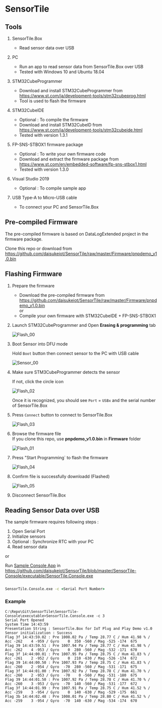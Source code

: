 # SensorTile

## Tools

1. SensorTile.Box
    - Read sensor data over USB

1. PC
    - Run an app to read sensor data from SensorTile.Box over USB
    - Tested with Windows 10 and Ubuntu 18.04

1. STM32CubeProgrammer
    - Download and install STM32CubeProgrammer from <https://www.st.com/ja/development-tools/stm32cubeprog.html>
    - Tool is used to flash the firmware

1. STM32CubeIDE  
    - Optional : To compile the firmware
    - Download and install STM32CubeID from <https://www.st.com/ja/development-tools/stm32cubeide.html>
    - Tested with version 1.3.1

1. FP-SNS-STBOX1 firmware package
    - Optional : To write your own firmware code
    - Download and extract the firmware package from <https://www.st.com/en/embedded-software/fp-sns-stbox1.html>
    - Tested with version 1.3.0

1. Visual Studio 2019
    - Optional : To compile sample app

1. USB Type-A to Micro-USB cable
    - To connect your PC and SensorTile.Box

## Pre-compiled Firmware

The pre-compiled firmware is based on DataLogExtended project in the firmware package.

Clone this repo or download from <https://github.com/daisukeiot/SensorTile/raw/master/Firmware/pnpdemo_v1.0.bin>

## Flashing Firmware

1. Prepare the firmware  

    - Download the pre-compiled firmware from <https://github.com/daisukeiot/SensorTile/raw/master/Firmware/pnpdemo_v1.0.bin>  
    or
    - Compile your own firmware with STM32CubeIDE + FP-SNS-STBOX1

1. Launch STM32CubeProgrammer and Open **Erasing & programming** tab

    ![Flash_00](media/Programmer_00.png)

1. Boot Sensor into DFU mode

    Hold `Boot` button then connect sensor to the PC with USB cable

    ![Sensor_00](media/Sensor_00.png)

1. Make sure STM3CubeProgrammer detects the sensor

    If not, click the circle icon

    ![Flash_02](media/Programmer_02.png)

    Once it is recognized, you should see `Port` = `USBx` and the serial number of SensorTile.Box

1. Press `Connect` button to connect to SensorTile.Box

    ![Flash_03](media/Programmer_03.png)

1. Browse the firmware file  
    If you clone this repo, use **pnpdemo_v1.0.bin** in **Firmware** folder

    ![Flash_01](media/Programmer_01.png)



1. Press "Start Programming` to flash the firmware

    ![Flash_04](media/Programmer_04.png)

1. Confirm file is successfully downloadd (Flashed)

    ![Flash_05](media/Programmer_05.png)

1. Disconnect SensorTile.Box

## Reading Sensor Data over USB

The sample firmware requires following steps :

1. Open Serial Port
1. Initialize sensors
1. Optional : Synchronize RTC with your PC
1. Read sensor data

or 

Run [Sample Console App](SensorTile-Console/README.md) in <https://github.com/daisukeiot/SensorTile/blob/master/SensorTile-Console/executable/SensorTile.Console.exe>

```cmd

SensorTile.Console.exe -c <Serial Port Number>
```

### Example

```
C:\Repo\Git\SensorTile\SensorTile-Console\executable>SensorTile.Console.exe -c 3
Serial Port Opened
System Time 14:43:59
Presentation String : SensorTile.Box for IoT Plug and Play Demo v1.0
Sensor initialization : Success
Flag 3f 14:43:59.02 : Pre 1008.02 Pa / Temp 28.77 C / Hum 41.98 % / Acc -262    4 -959 / Gyro    0  350 -560 / Mag -525 -174  675
Flag 39 14:43:59.51 : Pre 1007.94 Pa / Temp 28.77 C / Hum 41.98 % / Acc -262    4 -953 / Gyro    0  280 -560 / Mag -532 -171  670
Flag 3f 14:44:00.01 : Pre 1007.95 Pa / Temp 28.75 C / Hum 41.83 % / Acc -261    2 -952 / Gyro    0  210 -630 / Mag -526 -174  672
Flag 39 14:44:00.50 : Pre 1007.93 Pa / Temp 28.75 C / Hum 41.83 % / Acc -260    2 -954 / Gyro  -70  280 -560 / Mag -531 -171  675
Flag 3f 14:44:01.00 : Pre 1007.92 Pa / Temp 28.78 C / Hum 41.70 % / Acc -260    2 -953 / Gyro  -70    0 -560 / Mag -531 -180  675
Flag 39 14:44:01.50 : Pre 1007.92 Pa / Temp 28.78 C / Hum 41.70 % / Acc -260    3 -953 / Gyro  -70  140 -560 / Mag -531 -177  672
Flag 3f 14:44:01.99 : Pre 1007.91 Pa / Temp 28.75 C / Hum 41.52 % / Acc -259    3 -954 / Gyro    0  140 -630 / Mag -529 -175  661
Flag 3b 14:44:02.48 : Pre 1008.01 Pa / Temp 28.80 C / Hum 41.52 % / Acc -259    3 -954 / Gyro  -70  140 -630 / Mag -534 -174  670
```